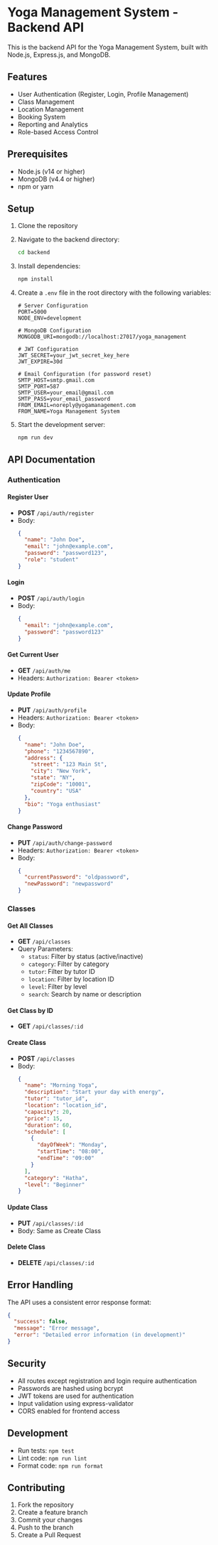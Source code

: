 # Yoga Management System - Backend API

This is the backend API for the Yoga Management System, built with Node.js, Express.js, and MongoDB.

## Features

- User Authentication (Register, Login, Profile Management)
- Class Management
- Location Management
- Booking System
- Reporting and Analytics
- Role-based Access Control

## Prerequisites

- Node.js (v14 or higher)
- MongoDB (v4.4 or higher)
- npm or yarn

## Setup

1. Clone the repository
2. Navigate to the backend directory:
   ```bash
   cd backend
   ```

3. Install dependencies:
   ```bash
   npm install
   ```

4. Create a `.env` file in the root directory with the following variables:
   ```
   # Server Configuration
   PORT=5000
   NODE_ENV=development

   # MongoDB Configuration
   MONGODB_URI=mongodb://localhost:27017/yoga_management

   # JWT Configuration
   JWT_SECRET=your_jwt_secret_key_here
   JWT_EXPIRE=30d

   # Email Configuration (for password reset)
   SMTP_HOST=smtp.gmail.com
   SMTP_PORT=587
   SMTP_USER=your_email@gmail.com
   SMTP_PASS=your_email_password
   FROM_EMAIL=noreply@yogamanagement.com
   FROM_NAME=Yoga Management System
   ```

5. Start the development server:
   ```bash
   npm run dev
   ```

## API Documentation

### Authentication

#### Register User
- **POST** `/api/auth/register`
- Body:
  ```json
  {
    "name": "John Doe",
    "email": "john@example.com",
    "password": "password123",
    "role": "student"
  }
  ```

#### Login
- **POST** `/api/auth/login`
- Body:
  ```json
  {
    "email": "john@example.com",
    "password": "password123"
  }
  ```

#### Get Current User
- **GET** `/api/auth/me`
- Headers: `Authorization: Bearer <token>`

#### Update Profile
- **PUT** `/api/auth/profile`
- Headers: `Authorization: Bearer <token>`
- Body:
  ```json
  {
    "name": "John Doe",
    "phone": "1234567890",
    "address": {
      "street": "123 Main St",
      "city": "New York",
      "state": "NY",
      "zipCode": "10001",
      "country": "USA"
    },
    "bio": "Yoga enthusiast"
  }
  ```

#### Change Password
- **PUT** `/api/auth/change-password`
- Headers: `Authorization: Bearer <token>`
- Body:
  ```json
  {
    "currentPassword": "oldpassword",
    "newPassword": "newpassword"
  }
  ```

### Classes

#### Get All Classes
- **GET** `/api/classes`
- Query Parameters:
  - `status`: Filter by status (active/inactive)
  - `category`: Filter by category
  - `tutor`: Filter by tutor ID
  - `location`: Filter by location ID
  - `level`: Filter by level
  - `search`: Search by name or description

#### Get Class by ID
- **GET** `/api/classes/:id`

#### Create Class
- **POST** `/api/classes`
- Body:
  ```json
  {
    "name": "Morning Yoga",
    "description": "Start your day with energy",
    "tutor": "tutor_id",
    "location": "location_id",
    "capacity": 20,
    "price": 15,
    "duration": 60,
    "schedule": [
      {
        "dayOfWeek": "Monday",
        "startTime": "08:00",
        "endTime": "09:00"
      }
    ],
    "category": "Hatha",
    "level": "Beginner"
  }
  ```

#### Update Class
- **PUT** `/api/classes/:id`
- Body: Same as Create Class

#### Delete Class
- **DELETE** `/api/classes/:id`

## Error Handling

The API uses a consistent error response format:

```json
{
  "success": false,
  "message": "Error message",
  "error": "Detailed error information (in development)"
}
```

## Security

- All routes except registration and login require authentication
- Passwords are hashed using bcrypt
- JWT tokens are used for authentication
- Input validation using express-validator
- CORS enabled for frontend access

## Development

- Run tests: `npm test`
- Lint code: `npm run lint`
- Format code: `npm run format`

## Contributing

1. Fork the repository
2. Create a feature branch
3. Commit your changes
4. Push to the branch
5. Create a Pull Request 